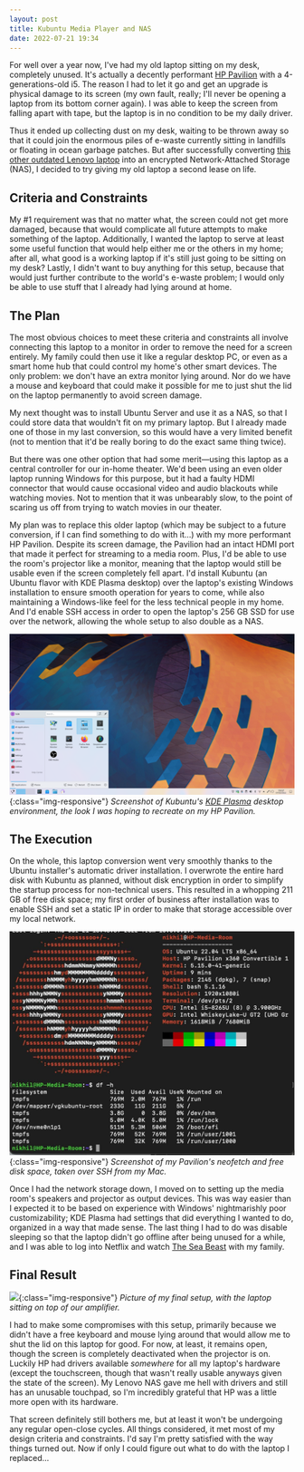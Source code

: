 ```yaml
---
layout: post
title: Kubuntu Media Player and NAS
date: 2022-07-21 19:34
---
```


For well over a year now, I've had my old laptop sitting on my desk, completely unused. It's actually a decently performant [HP Pavilion](https://www.hp.com/us-en/shop/pdp/hp-pavilion-x360-convertible-15t-er000-touch-24d80av-1) with a 4-generations-old i5. The reason I had to let it go and get an upgrade is physical damage to its screen (my own fault, really; I'll never be opening a laptop from its bottom corner again). I was able to keep the screen from falling apart with tape, but the laptop is in no condition to be my daily driver.

Thus it ended up collecting dust on my desk, waiting to be thrown away so that it could join the enormous piles of e-waste currently sitting in landfills or floating in ocean garbage patches. But after successfully converting [this other outdated Lenovo laptop](https://www.instagram.com/p/Ccu1AjnuSHp/) into an encrypted Network-Attached Storage (NAS), I decided to try giving my old laptop a second lease on life.

## Criteria and Constraints

My #1 requirement was that no matter what, the screen could not get more damaged, because that would complicate all future attempts to make something of the laptop. Additionally, I wanted the laptop to serve at least some useful function that would help either me or the others in my home; after all, what good is a working laptop if it's still just going to be sitting on my desk? Lastly, I didn't want to buy anything for this setup, because that would just further contribute to the world's e-waste problem; I would only be able to use stuff that I already had lying around at home.

## The Plan

The most obvious choices to meet these criteria and constraints all involve connecting this laptop to a monitor in order to remove the need for a screen entirely. My family could then use it like a regular desktop PC, or even as a smart home hub that could control my home's other smart devices. The only problem: we don't have an extra monitor lying around. Nor do we have a mouse and keyboard that could make it possible for me to just shut the lid on the laptop permanently to avoid screen damage.

My next thought was to install Ubuntu Server and use it as a NAS, so that I could store data that wouldn't fit on my primary laptop. But I already made one of those in my last conversion, so this would have a very limited benefit (not to mention that it'd be really boring to do the exact same thing twice).

But there was one other option that had some merit—using this laptop as a central controller for our in-home theater. We'd been using an even older laptop running Windows for this purpose, but it had a faulty HDMI connector that would cause occasional video and audio blackouts while watching movies. Not to mention that it was unbearably slow, to the point of scaring us off from trying to watch movies in our theater.

My plan was to replace this older laptop (which may be subject to a future conversion, if I can find something to do with it…) with my more performant HP Pavilion. Despite its screen damage, the Pavilion had an intact HDMI port that made it perfect for streaming to a media room. Plus, I'd be able to use the room's projector like a monitor, meaning that the laptop would still be usable even if the screen completely fell apart. I'd install Kubuntu (an Ubuntu flavor with KDE Plasma desktop) over the laptop's existing Windows installation to ensure smooth operation for years to come, while also maintaining a Windows-like feel for the less technical people in my home. And I'd enable SSH access in order to open the laptop's 256 GB SSD for use over the network, allowing the whole setup to also double as a NAS.

![](/assets/2022-07-21-kubuntu-media-player-and-nas-assets/2022-07-21-20-37-46-image.png){:class="img-responsive"}
*Screenshot of Kubuntu's [KDE Plasma](https://kde.org/announcements/plasma/5/5.24.0/) desktop environment, the look I was hoping to recreate on my HP Pavilion.*

## The Execution

On the whole, this laptop conversion went very smoothly thanks to the Ubuntu installer's automatic driver installation. I overwrote the entire hard disk with Kubuntu as planned, without disk encryption in order to simplify the startup process for non-technical users. This resulted in a whopping 211 GB of free disk space; my first order of business after installation was to enable SSH and set a static IP in order to make that storage accessible over my local network.

![](/assets/2022-07-21-kubuntu-media-player-and-nas-assets/2022-07-21-20-50-33-image.png){:class="img-responsive"}
*Screenshot of my Pavilion's neofetch and free disk space, taken over SSH from my Mac.*

Once I had the network storage down, I moved on to setting up the media room's speakers and projector as output devices. This was way easier than I expected it to be based on experience with Windows' nightmarishly poor customizability; KDE Plasma had settings that did everything I wanted to do, organized in a way that made sense. The last thing I had to do was disable sleeping so that the laptop didn't go offline after being unused for a while, and I was able to log into Netflix and watch [The Sea Beast](https://www.imdb.com/title/tt9288046/) with my family.

## Final Result

![](/assets/2022-07-21-kubuntu-media-player-and-nas-assets/2022-07-21-21-11-42-image.png){:class="img-responsive"}
*Picture of my final setup, with the laptop sitting on top of our amplifier.*

I had to make some compromises with this setup, primarily because we didn't have a free keyboard and mouse lying around that would allow me to shut the lid on this laptop for good. For now, at least, it remains open, though the screen is completely deactivated when the projector is on. Luckily HP had drivers available *somewhere* for all my laptop's hardware (except the touchscreen, though that wasn't really usable anyways given the state of the screen). My Lenovo NAS gave me hell with drivers and still has an unusable touchpad, so I'm incredibly grateful that HP was a little more open with its hardware.

That screen definitely still bothers me, but at least it won't be undergoing any regular open-close cycles. All things considered, it met most of my design criteria and constraints. I'd say I'm pretty satisfied with the way things turned out. Now if only I could figure out what to do with the laptop I replaced…
